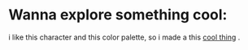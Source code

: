 # Wanna explore something cool:

i like this character and this color palette, so i made a this [cool thing](/kafka) .
